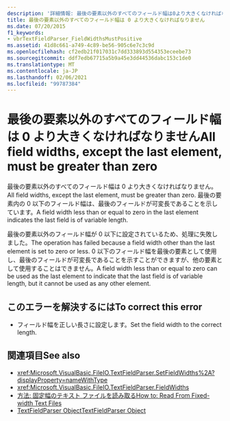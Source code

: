 ```yaml
---
description: '詳細情報: 最後の要素以外のすべてのフィールド幅は0より大きくなければなりません'
title: 最後の要素以外のすべてのフィールド幅は 0 より大きくなければなりません
ms.date: 07/20/2015
f1_keywords:
- vbrTextFieldParser_FieldWidthsMustPositive
ms.assetid: 41d8c661-a749-4c89-be56-905c6e7c3c9d
ms.openlocfilehash: cf2edb21f017031c7dd333893d554353eceebe73
ms.sourcegitcommit: ddf7edb67715a5b9a45e3dd44536dabc153c1de0
ms.translationtype: MT
ms.contentlocale: ja-JP
ms.lasthandoff: 02/06/2021
ms.locfileid: "99787384"
---
```

# <a name="all-field-widths-except-the-last-element-must-be-greater-than-zero"></a><span data-ttu-id="2c954-103">最後の要素以外のすべてのフィールド幅は 0 より大きくなければなりません</span><span class="sxs-lookup"><span data-stu-id="2c954-103">All field widths, except the last element, must be greater than zero</span></span>

<span data-ttu-id="2c954-104">最後の要素以外のすべてのフィールド幅は 0 より大きくなければなりません。</span><span class="sxs-lookup"><span data-stu-id="2c954-104">All field widths, except the last element, must be greater than zero.</span></span> <span data-ttu-id="2c954-105">最後の要素内の 0 以下のフィールド幅は、最後のフィールドが可変長であることを示しています。</span><span class="sxs-lookup"><span data-stu-id="2c954-105">A field width less than or equal to zero in the last element indicates the last field is of variable length.</span></span>  
  
 <span data-ttu-id="2c954-106">最後の要素以外のフィールド幅が 0 以下に設定されているため、処理に失敗しました。</span><span class="sxs-lookup"><span data-stu-id="2c954-106">The operation has failed because a field width other than the last element is set to zero or less.</span></span> <span data-ttu-id="2c954-107">0 以下のフィールド幅を最後の要素として使用し、最後のフィールドが可変長であることを示すことができますが、他の要素として使用することはできません。</span><span class="sxs-lookup"><span data-stu-id="2c954-107">A field width less than or equal to zero can be used as the last element to indicate that the last field is of variable length, but it cannot be used as any other element.</span></span>  
  
## <a name="to-correct-this-error"></a><span data-ttu-id="2c954-108">このエラーを解決するには</span><span class="sxs-lookup"><span data-stu-id="2c954-108">To correct this error</span></span>  
  
- <span data-ttu-id="2c954-109">フィールド幅を正しい長さに設定します。</span><span class="sxs-lookup"><span data-stu-id="2c954-109">Set the field width to the correct length.</span></span>  
  
## <a name="see-also"></a><span data-ttu-id="2c954-110">関連項目</span><span class="sxs-lookup"><span data-stu-id="2c954-110">See also</span></span>

- <xref:Microsoft.VisualBasic.FileIO.TextFieldParser.SetFieldWidths%2A?displayProperty=nameWithType>
- <xref:Microsoft.VisualBasic.FileIO.TextFieldParser.FieldWidths>
- [<span data-ttu-id="2c954-111">方法: 固定幅のテキスト ファイルを読み取る</span><span class="sxs-lookup"><span data-stu-id="2c954-111">How to: Read From Fixed-width Text Files</span></span>](../developing-apps/programming/drives-directories-files/how-to-read-from-fixed-width-text-files.md)
- [<span data-ttu-id="2c954-112">TextFieldParser Object</span><span class="sxs-lookup"><span data-stu-id="2c954-112">TextFieldParser Object</span></span>](../language-reference/objects/textfieldparser-object.md)
